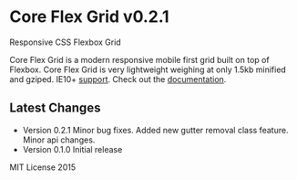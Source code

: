 # Core Flex Grid v0.2.1
Responsive CSS Flexbox Grid

Core Flex Grid is a modern responsive mobile first grid built on top of Flexbox.
Core Flex Grid is very lightweight weighing at only 1.5kb minified and gziped.
IE10+ [support](http://caniuse.com/#search=flexbox). Check out the [documentation](http://splintercode.github.io/core-flex-grid/).

## Latest Changes
- Version 0.2.1 Minor bug fixes. Added new gutter removal class feature. Minor api changes.
- Version 0.1.0 Initial release

MIT License 2015